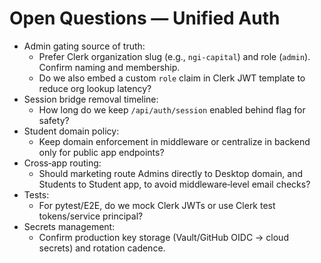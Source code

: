 # Open Questions — Unified Auth

- Admin gating source of truth:
  - Prefer Clerk organization slug (e.g., `ngi-capital`) and role (`admin`). Confirm naming and membership.
  - Do we also embed a custom `role` claim in Clerk JWT template to reduce org lookup latency?
- Session bridge removal timeline:
  - How long do we keep `/api/auth/session` enabled behind flag for safety?
- Student domain policy:
  - Keep domain enforcement in middleware or centralize in backend only for public app endpoints?
- Cross‑app routing:
  - Should marketing route Admins directly to Desktop domain, and Students to Student app, to avoid middleware‑level email checks?
- Tests:
  - For pytest/E2E, do we mock Clerk JWTs or use Clerk test tokens/service principal?
- Secrets management:
  - Confirm production key storage (Vault/GitHub OIDC → cloud secrets) and rotation cadence.
